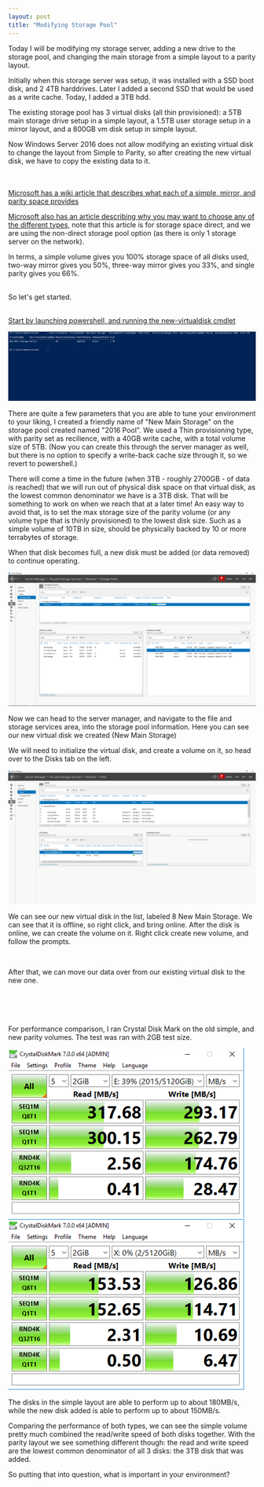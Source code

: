 ```yaml
---
layout: post
title: "Modifying Storage Pool"
---
```




Today I will be modifying my storage server, adding a new drive to the storage pool, and changing the main storage from a simple layout to a parity layout.


Initially when this storage server was setup, it was installed with a SSD boot disk, and 2 4TB harddrives. Later I added a second SSD that would be used as a write cache.
Today, I added a 3TB hdd.


The existing storage pool has 3 virtual disks (all thin provisioned): a 5TB main storage drive setup in a simple layout, a 1.5TB user storage setup in a mirror layout, and a 800GB vm disk setup in simple layout.


Now Windows Server 2016 does not allow modifying an existing virtual disk to change the layout from Simple to Parity, so after creating the new virtual disk, we have to copy the existing data to it.


<br /><br />
[Microsoft has a wiki article that describes what each of a simple, mirror, and parity space provides](https://social.technet.microsoft.com/wiki/contents/articles/11382.storage-spaces-frequently-asked-questions-faq.aspx#What_are_the_best_uses_of_simple_mirror_and_parity_spaces)

[Microsoft also has an article describing why you may want to choose any of the different types,](https://docs.microsoft.com/en-us/windows-server/storage/storage-spaces/storage-spaces-fault-tolerance) note that this article is for storage space direct, and we are using the non-direct storage pool option (as there is only 1 storage server on the network).

In terms, a simple volume gives you 100% storage space of all disks used, two-way mirror gives you 50%, three-way mirror gives you 33%, and single parity gives you 66%.


<br />
So let's get started.
<br /><br />


[Start by launching powershell, and running the new-virtualdisk cmdlet](https://docs.microsoft.com/en-us/powershell/module/storage/new-virtualdisk?view=win10-ps)

![Create the new pool](/assets/images/2020-07-07-UpgradingStoragePool/1.png)


There are quite a few parameters that you are able to tune your environment to your liking, I created a friendly name of "New Main Storage" on the storage pool created named "2016 Pool". We used a Thin provisioning type, with parity set as recilience, with a 40GB write cache, with a total volume size of 5TB.
(Now you can create this through the server manager as well, but there is no option to specify a write-back cache size through it, so we revert to powershell.)

There will come a time in the future (when 3TB - roughly 2700GB - of data is reached) that we will run out of physical disk space on that virtual disk, as the lowest common denominator we have is a 3TB disk. That will be something to work on when we reach that at a later time! An easy way to avoid that, is to set the max storage size of the parity volume (or any volume type that is thinly provisioned) to the lowest disk size. Such as a simple volume of 10TB in size, should be physically backed by 10 or more terrabytes of storage.

When that disk becomes full, a new disk must be added (or data removed) to continue operating.



![StoragePool Server manager](/assets/images/2020-07-07-UpgradingStoragePool/2.png)

Now we can head to the server manager, and navigate to the file and storage services area, into the storage pool information. Here you can see our new virtual disk we created (New Main Storage)

We will need to initialize the virtual disk, and create a volume on it, so head over to the Disks tab on the left.

![Storage pool disks tab](/assets/images/2020-07-07-UpgradingStoragePool/3.png)

We can see our new virtual disk in the list, labeled 8 New Main Storage. We can see that it is offline, so right click, and bring online. After the disk is online, we can create the volume on it. Right click create new volume, and follow the prompts.


<br />

After that, we can move our data over from our existing virtual disk to the new one.

<br /><br /><br /><br />
For performance comparison, I ran Crystal Disk Mark on the old simple, and new parity volumes. The test was ran with 2GB test size.

![Simple disk performance](/assets/images/2020-07-07-UpgradingStoragePool/4.png)
![Parity disk performance](/assets/images/2020-07-07-UpgradingStoragePool/5.png)

The disks in the simple layout are able to perform up to about 180MB/s, while the new disk added is able to perform up to about 150MB/s.

Comparing the performance of both types, we can see the simple volume pretty much combined the read/write speed of both disks together. With the parity layout we see something different though: the read and write speed are the lowest common denominator of all 3 disks: the 3TB disk that was added.

So putting that into question, what is important in your environment?